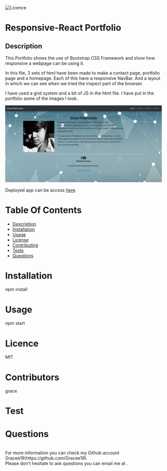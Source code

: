 ![Licence](https://img.shields.io/badge/LICENSEMIT-skyblue)
# Responsive-React Portfolio

## Description

This Portfolio shows the use of Bootstrap CSS Framework and show how responsive a webpage can be using it.

In this file, 3 sets of html have been made to make a contact page, portfolio page and a homepage. Each of this have a responsive NavBar. And a layout in which we can see when we tried the inspect part of the browser.

I have used a grid system and a bit of JS in the html file. I have put in the portfolio some of the images I took.

![screenshot-of-the-homepage](public/assets/ss1.png)

Deployed app can be access [here](https://gracee19.github.io/).
# Table Of Contents
  * [Description](#description)
  * [Installation](#installation)
  * [Usage](#usage)
  * [License](#license)
  * [Contributing](#contributing)
  * [Tests](#tests)
  * [Questions](#questions)
# Installation
npm install
# Usage
npm start
# Licence 
MIT
# Contributors
grace
# Test 

# Questions 
<br>
For more information you can check my Github account Gracee19(https://github.com/Gracee19).<br>
Please don't hesitate to ask questions you can email me at .
